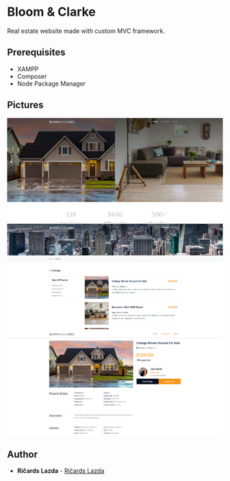 # Bloom & Clarke

Real estate website made with custom MVC framework.

## Prerequisites

* XAMPP
* Composer
* Node Package Manager

## Pictures

![Docs](docs/1.png)
![Docs](docs/2.png)
![Docs](docs/3.png)

## Author

* **Ričards Lazda** - [Ričards Lazda](https://github.com/ricardslazda)
